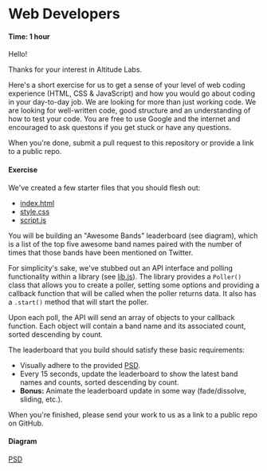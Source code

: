 # Web Developers

#### Time: 1 hour

Hello!

Thanks for your interest in Altitude Labs.

Here's a short exercise for us to get a sense of your level of web coding experience (HTML, CSS & JavaScript) and how you would go about coding in your day-to-day job. We are looking for more than just working code. We are looking for well-written code, good structure and an understanding of how to test your code. You are free to use Google and the internet and encouraged to ask questons if you get stuck or have any questions.

When you're done, submit a pull request to this repository or provide a link to a public repo.

#### Exercise

We've created a few starter files that you should flesh out:

* [index.html](index.html)
* [style.css](css/style.css)
* [script.js](js/script.js)

You will be building an "Awesome Bands" leaderboard (see diagram), which is a list of the top five awesome band names paired with the number of times that those bands have been mentioned on Twitter.

For simplicity's sake, we've stubbed out an API interface and polling functionality within a library (see [lib.js](js/lib.js)). The library provides a `Poller()` class that allows you to create a poller, setting some options and providing a callback function that will be called when the poller returns data. It also has a `.start()` method that will start the poller.

Upon each poll, the API will send an array of objects to your callback function. Each object will contain a band name and its associated count, sorted descending by count.

The leaderboard that you build should satisfy these basic requirements:

* Visually adhere to the provided [PSD](AwesomeBands.psd).
* Every 15 seconds, update the leaderboard to show the latest band names and counts, sorted descending by count.
* **Bonus:** Animate the leaderboard update in some way (fade/dissolve, sliding, etc.).

When you're finished, please send your work to us as a link to a public repo on GitHub.

#### Diagram

[PSD](AwesomeBands.psd)
